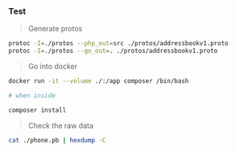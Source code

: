 ### Test


> Generate protos

```sh
protoc -I=./protos --php_out=src ./protos/addressbookv1.proto
protoc -I=./protos --go_out=. ./protos/addressbookv1.proto
```

> Go into docker
```sh
docker run -it --volume ./:/app composer /bin/bash

# when inside

composer install
```

> Check the raw data
```sh
cat ./phone.pb | hexdump -C
```
